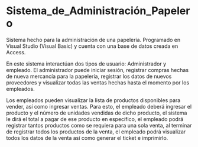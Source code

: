 # Sistema_de_Administración_Papelero

Sistema hecho para la administración de una papelería. Programado en Visual Studio (Visual Basic) y cuenta con una base de datos creada en Access. 

En este sistema interactúan dos tipos de usuario: Administrador y empleado. El administrador puede iniciar sesión, registrar compras hechas de nueva mercancía para la papelería, registrar los datos de nuevos proveedores y visualizar todas las ventas hechas hasta el momento por los empleados.

Los empleados pueden visualizar la lista de productos disponibles para vender, así como ingresar ventas. Para esto, el empleado deberá ingresar el producto y el número de unidades vendidas de dicho producto, el sistema le dirá el total a pagar de ese producto en específico, el empleado podrá registrar tantos productos como se requiera para una sola venta, al terminar de registrar todos los productos de la venta, el empleado podrá visualizar todos los datos de la venta así como generar el ticket e imprimirlo.
 
